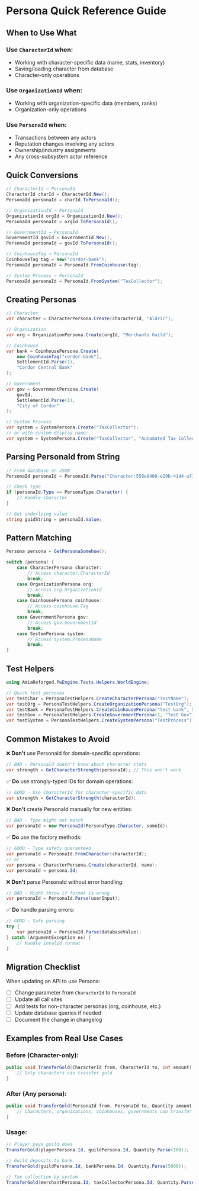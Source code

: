 # Persona Quick Reference Guide

## When to Use What

### Use `CharacterId` when:
- Working with character-specific data (name, stats, inventory)
- Saving/loading character from database
- Character-only operations

### Use `OrganizationId` when:
- Working with organization-specific data (members, ranks)
- Organization-only operations

### Use `PersonaId` when:
- Transactions between any actors
- Reputation changes involving any actors
- Ownership/industry assignments
- Any cross-subsystem actor reference

## Quick Conversions

```csharp
// CharacterId → PersonaId
CharacterId charId = CharacterId.New();
PersonaId personaId = charId.ToPersonaId();

// OrganizationId → PersonaId
OrganizationId orgId = OrganizationId.New();
PersonaId personaId = orgId.ToPersonaId();

// GovernmentId → PersonaId
GovernmentId govId = GovernmentId.New();
PersonaId personaId = govId.ToPersonaId();

// CoinhouseTag → PersonaId
CoinhouseTag tag = new("cordor-bank");
PersonaId personaId = PersonaId.FromCoinhouse(tag);

// System Process → PersonaId
PersonaId personaId = PersonaId.FromSystem("TaxCollector");
```

## Creating Personas

```csharp
// Character
var character = CharacterPersona.Create(characterId, "Aldric");

// Organization
var org = OrganizationPersona.Create(orgId, "Merchants Guild");

// Coinhouse
var bank = CoinhousePersona.Create(
    new CoinhouseTag("cordor-bank"),
    SettlementId.Parse(1),
    "Cordor Central Bank"
);

// Government
var gov = GovernmentPersona.Create(
    govId,
    SettlementId.Parse(1),
    "City of Cordor"
);

// System Process
var system = SystemPersona.Create("TaxCollector");
// or with custom display name:
var system = SystemPersona.Create("TaxCollector", "Automated Tax Collection");
```

## Parsing PersonaId from String

```csharp
// From database or JSON
PersonaId personaId = PersonaId.Parse("Character:550e8400-e29b-41d4-a716-446655440000");

// Check type
if (personaId.Type == PersonaType.Character) {
    // Handle character
}

// Get underlying value
string guidString = personaId.Value;
```

## Pattern Matching

```csharp
Persona persona = GetPersonaSomehow();

switch (persona) {
    case CharacterPersona character:
        // Access character.CharacterId
        break;
    case OrganizationPersona org:
        // Access org.OrganizationId
        break;
    case CoinhousePersona coinhouse:
        // Access coinhouse.Tag
        break;
    case GovernmentPersona gov:
        // Access gov.GovernmentId
        break;
    case SystemPersona system:
        // Access system.ProcessName
        break;
}
```

## Test Helpers

```csharp
using AmiaReforged.PwEngine.Tests.Helpers.WorldEngine;

// Quick test personas
var testChar = PersonaTestHelpers.CreateCharacterPersona("TestName");
var testOrg = PersonaTestHelpers.CreateOrganizationPersona("TestOrg");
var testBank = PersonaTestHelpers.CreateCoinhousePersona("test-bank", 5);
var testGov = PersonaTestHelpers.CreateGovernmentPersona(1, "Test Gov");
var testSystem = PersonaTestHelpers.CreateSystemPersona("TestProcess");
```

## Common Mistakes to Avoid

❌ **Don't** use PersonaId for domain-specific operations:
```csharp
// BAD - PersonaId doesn't know about character stats
var strength = GetCharacterStrength(personaId); // This won't work
```

✅ **Do** use strongly-typed IDs for domain operations:
```csharp
// GOOD - Use CharacterId for character-specific data
var strength = GetCharacterStrength(characterId);
```

❌ **Don't** create PersonaId manually for new entities:
```csharp
// BAD - Type might not match
var personaId = new PersonaId(PersonaType.Character, someId);
```

✅ **Do** use the factory methods:
```csharp
// GOOD - Type safety guaranteed
var personaId = PersonaId.FromCharacter(characterId);
// or
var persona = CharacterPersona.Create(characterId, name);
var personaId = persona.Id;
```

❌ **Don't** parse PersonaId without error handling:
```csharp
// BAD - Might throw if format is wrong
var personaId = PersonaId.Parse(userInput);
```

✅ **Do** handle parsing errors:
```csharp
// GOOD - Safe parsing
try {
    var personaId = PersonaId.Parse(databaseValue);
} catch (ArgumentException ex) {
    // Handle invalid format
}
```

## Migration Checklist

When updating an API to use Persona:

- [ ] Change parameter from `CharacterId` to `PersonaId`
- [ ] Update all call sites
- [ ] Add tests for non-character personas (org, coinhouse, etc.)
- [ ] Update database queries if needed
- [ ] Document the change in changelog

## Examples from Real Use Cases

### Before (Character-only):
```csharp
public void TransferGold(CharacterId from, CharacterId to, int amount) {
    // Only characters can transfer gold
}
```

### After (Any persona):
```csharp
public void TransferGold(PersonaId from, PersonaId to, Quantity amount) {
    // Characters, organizations, coinhouses, governments can transfer gold
}
```

### Usage:
```csharp
// Player pays guild dues
TransferGold(playerPersona.Id, guildPersona.Id, Quantity.Parse(100));

// Guild deposits to bank
TransferGold(guildPersona.Id, bankPersona.Id, Quantity.Parse(5000));

// Tax collection by system
TransferGold(merchantPersona.Id, taxCollectorPersona.Id, Quantity.Parse(50));
```

